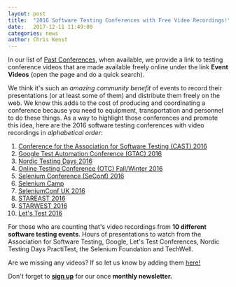 ```yaml
---
layout: post
title:  "2016 Software Testing Conferences with Free Video Recordings!"
date:   2017-12-11 11:49:00
categories: news
author: Chris Kenst
---
```


In our list of <a href="/past" target="_blank">Past Conferences</a>, when available, we provide a link to testing conference videos that are made available freely online under the link **Event Videos** (open the page and do a quick search).

We think it's such an *amazing community benefit* of events to record their presentations (or at least some of them) and distribute them freely on the web. We know this adds to the cost of producing and coordinating a conference because you need to equipment, transportation and personnel to do these things. As a way to highlight those conferences and promote this idea, here are the 2016 software testing conferences with video recordings in *alphabetical order*:

1. <a href="https://www.youtube.com/playlist?list=PLQB4l9iafcenrrgbI81-4zKmBA54-TOaK" target="_blank">Conference for the Association for Software Testing (CAST) 2016</a>
2. <a href="https://developers.google.com/google-test-automation-conference/2016/presentations" target="_blank">Google Test Automation Conference (GTAC) 2016</a>
3. <a href="https://www.youtube.com/playlist?list=PLF_V0R0nbO9xg0U47xwAJVRMbXCiD6Noj" target="_blank">Nordic Testing Days 2016</a>
4. <a href="https://www.youtube.com/playlist?list=PLg74w4qP0mfG6dxeLw8vrHQGu9Yt4gwp-" target="_blank">Online Testing Conference (OTC) Fall/Winter 2016</a>
5. <a href="https://www.youtube.com/watch?v=MZ_wEaLRW-o&list=PL9Z-JgiTsOYTd-lsY6fC4zCMLXk1bFzxo" target="_blank">Selenium Conference (SeConf) 2016</a>
6. <a href="https://www.youtube.com/watch?v=mwSOmFNWFZU&list=PL4Xdj6CMk6HSfO7ejBQO44KYLX0JvT5YS" target="_blank">Selenium Camp</a>
7. <a href="https://www.youtube.com/playlist?list=PLPJWVzLeEy93T9EBvfn9KAmrYYez3oGcD" target="_blank">SeleniumConf UK 2016</a>
8. <a href="https://www.youtube.com/playlist?list=PLk81My95-GE-WxT-xwx0YZZMRaOhMY-O4" target="_blank">STAREAST 2016</a>
9. <a href="https://www.youtube.com/playlist?list=PLk81My95-GE9PnMmosaQooWspv5MpjZqD" target="_blank">STARWEST 2016</a>
10. <a href="https://www.youtube.com/playlist?list=PLivwWUkejHHNv6cXdwpp9UoDoIpbfWemj" target="_blank">Let's Test 2016</a>

For those who are counting that's video recordings from **10 different software testing events**. Hours of presentations to watch from the Association for Software Testing, Google, Let's Test Conferences, Nordic Testing Days PractiTest, the Selenium Foundation and TechWell.

Are we missing any videos? If so let us know by adding them <a href="https://github.com/TestingConferences/testingconferences.github.io/blob/main/_data/past.yml" target="_blank">here!</a>

Don't forget to **[sign up](http://eepurl.com/c4paYT)** for our once **monthly newsletter.**
